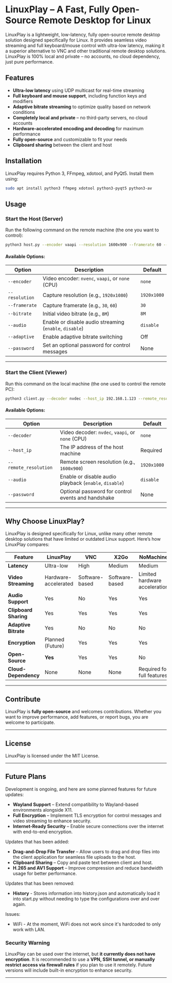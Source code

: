# LinuxPlay – A Fast, Fully Open-Source Remote Desktop for Linux

LinuxPlay is a lightweight, low-latency, fully open-source remote desktop solution designed specifically for Linux. It provides seamless video streaming and full keyboard/mouse control with ultra-low latency, making it a superior alternative to VNC and other traditional remote desktop solutions. LinuxPlay is 100% local and private – no accounts, no cloud dependency, just pure performance.

## Features

- **Ultra-low latency** using UDP multicast for real-time streaming
- **Full keyboard and mouse support**, including function keys and modifiers
- **Adaptive bitrate streaming** to optimize quality based on network conditions
- **Completely local and private** – no third-party servers, no cloud accounts
- **Hardware-accelerated encoding and decoding** for maximum performance
- **Fully open-source** and customizable to fit your needs
- **Clipboard sharing** between the client and host

## Installation

LinuxPlay requires Python 3, FFmpeg, xdotool, and PyQt5. Install them using:

```bash
sudo apt install python3 ffmpeg xdotool python3-pyqt5 python3-av
```

## Usage

### Start the Host (Server)

Run the following command on the remote machine (the one you want to control):

```bash
python3 host.py --encoder vaapi --resolution 1600x900 --framerate 60 --audio enable --password password123
```

#### Available Options:
| Option             | Description                                            | Default     |
|--------------------|--------------------------------------------------------|-------------|
| `--encoder`       | Video encoder: `nvenc`, `vaapi`, or `none` (CPU)        | `none`      |
| `--resolution`    | Capture resolution (e.g., `1920x1080`)                  | `1920x1080` |
| `--framerate`     | Capture framerate (e.g., `30`, `60`)                    | `30`        |
| `--bitrate`       | Initial video bitrate (e.g., `8M`)                      | `8M`        |
| `--audio`         | Enable or disable audio streaming (`enable`, `disable`) | `disable`   |
| `--adaptive`      | Enable adaptive bitrate switching                       | Off         |
| `--password`      | Set an optional password for control messages           | None        |

---

### Start the Client (Viewer)

Run this command on the local machine (the one used to control the remote PC):

```bash
python3 client.py --decoder nvdec --host_ip 192.168.1.123 --remote_resolution 1600x900 --audio enable --password password123
```

#### Available Options:
| Option                | Description                                            | Default     |
|-----------------------|--------------------------------------------------------|-------------|
| `--decoder`           | Video decoder: `nvdec`, `vaapi`, or `none` (CPU)       | `none`      |
| `--host_ip`           | The IP address of the host machine                     | Required    |
| `--remote_resolution` | Remote screen resolution (e.g., `1600x900`)            | `1920x1080` |
| `--audio`             | Enable or disable audio playback (`enable`, `disable`) | `disable`   |
| `--password`          | Optional password for control events and handshake     | None        |

---

## Why Choose LinuxPlay?

LinuxPlay is designed specifically for Linux, unlike many other remote desktop solutions that have limited or outdated Linux support. Here’s how LinuxPlay compares:

| Feature             | LinuxPlay | VNC | X2Go | NoMachine |
|--------------------|-----------|-----|------|-----------|
| **Latency**        | Ultra-low | High | Medium | Medium |
| **Video Streaming** | Hardware-accelerated | Software-based | Software-based | Limited hardware acceleration |
| **Audio Support**  | Yes | No | Yes | Yes |
| **Clipboard Sharing** | Yes | Yes | Yes | Yes |
| **Adaptive Bitrate** | Yes | No | No | No |
| **Encryption** | Planned (Future) | Yes | Yes | Yes |
| **Open-Source** | **Yes** | Yes | Yes | No |
| **Cloud-Dependency** | None | None | None | Required for full features |

---

## Contribute

LinuxPlay is **fully open-source** and welcomes contributions. Whether you want to improve performance, add features, or report bugs, you are welcome to participate.

---

## License

LinuxPlay is licensed under the MIT License.

---

## Future Plans

Development is ongoing, and here are some planned features for future updates:

- **Wayland Support** – Extend compatibility to Wayland-based environments alongside X11.
- **Full Encryption** – Implement TLS encryption for control messages and video streaming to enhance security.
- **Internet-Ready Security** – Enable secure connections over the internet with end-to-end encryption.

Updates that has been added:

- **Drag-and-Drop File Transfer** – Allow users to drag and drop files into the client application for seamless file uploads to the host.
- **Clipboard Sharing** – Copy and paste text between client and host.
- **H.265 and AV1 Support** – Improve compression and reduce bandwidth usage for better performance.

Updates that has been removed:

- **History** - Stores information into history.json and automatically load it into start.py without needing to type the configurations over and over again.

Issues:

- WiFi - At the moment, WiFi does not work since it's hardcoded to only work with LAN.

### Security Warning

LinuxPlay can be used over the internet, but **it currently does not have encryption**. It is recommended to use a **VPN, SSH tunnel, or manually restrict access via firewall rules** if you plan to use it remotely. Future versions will include built-in encryption to enhance security.

---
